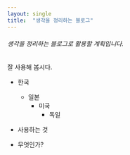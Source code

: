 ```yaml
---
layout: single
title:  "생각을 정리하는 블로그"
---
```


###### 생각을 정리하는 블로그로 활용할 계획입니다.
잘 사용해 봅시다.

* 한국
  * 일본
    * 미국
      * 독일


* 사용하는 것
* 무엇인가?
